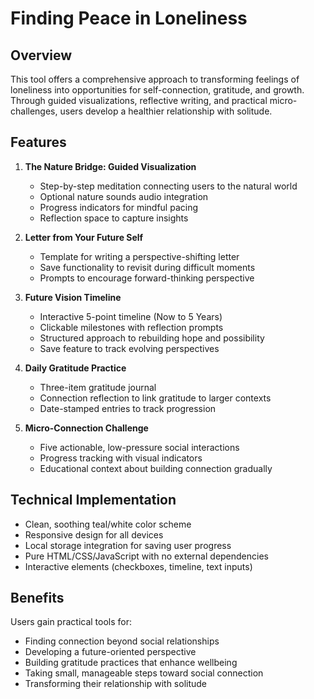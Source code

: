 # Finding Peace in Loneliness

<!-- ![Finding Peace in Loneliness Interface](path/to/file) -->

## Overview

This tool offers a comprehensive approach to transforming feelings of loneliness into opportunities for self-connection, gratitude, and growth. Through guided visualizations, reflective writing, and practical micro-challenges, users develop a healthier relationship with solitude.

## Features

1. **The Nature Bridge: Guided Visualization**
   - Step-by-step meditation connecting users to the natural world
   - Optional nature sounds audio integration
   - Progress indicators for mindful pacing
   - Reflection space to capture insights

2. **Letter from Your Future Self**
   - Template for writing a perspective-shifting letter
   - Save functionality to revisit during difficult moments
   - Prompts to encourage forward-thinking perspective

3. **Future Vision Timeline**
   - Interactive 5-point timeline (Now to 5 Years)
   - Clickable milestones with reflection prompts
   - Structured approach to rebuilding hope and possibility
   - Save feature to track evolving perspectives

4. **Daily Gratitude Practice**
   - Three-item gratitude journal
   - Connection reflection to link gratitude to larger contexts
   - Date-stamped entries to track progression

5. **Micro-Connection Challenge**
   - Five actionable, low-pressure social interactions
   - Progress tracking with visual indicators
   - Educational context about building connection gradually

## Technical Implementation

- Clean, soothing teal/white color scheme
- Responsive design for all devices
- Local storage integration for saving user progress
- Pure HTML/CSS/JavaScript with no external dependencies
- Interactive elements (checkboxes, timeline, text inputs)

## Benefits

Users gain practical tools for:
- Finding connection beyond social relationships
- Developing a future-oriented perspective
- Building gratitude practices that enhance wellbeing
- Taking small, manageable steps toward social connection
- Transforming their relationship with solitude